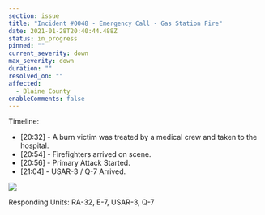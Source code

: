 ```yaml
---
section: issue
title: "Incident #0048 - Emergency Call - Gas Station Fire"
date: 2021-01-28T20:40:44.488Z
status: in_progress
pinned: ""
current_severity: down
max_severity: down
duration: ""
resolved_on: ""
affected:
  - Blaine County
enableComments: false
---
```

Timeline:

* \[20:32] - A burn victim was treated by a medical crew and taken to the hospital.
* \[20:54] - Firefighters arrived on scene.
* \[20:56] - Primary Attack Started.
* \[21:04] - USAR-3 / Q-7 Arrived.

![](https://i.imgur.com/aPx53iG.jpg)

Responding Units: RA-32, E-7, USAR-3, Q-7